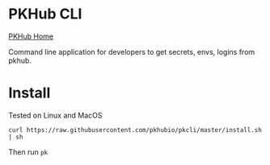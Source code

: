 # PKHub CLI

[PKHub Home](https://pkhub.io)

Command line application for developers to get secrets, envs, logins from pkhub.

# Install

Tested on Linux and MacOS

`curl https://raw.githubusercontent.com/pkhubio/pkcli/master/install.sh | sh`

Then run `pk`



